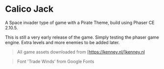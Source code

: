 # Calico Jack
A Space invader type of game with a Pirate Theme, build using Phaser CE 2.10.5.

This is still a very early release of the game. Simply testing the phaser game engine. Extra levels and more enemies to be added later.

> All game assets downloaded from [https://kenney.nl/]kenney.nl

> Font 'Trade Winds' from Google Fonts
